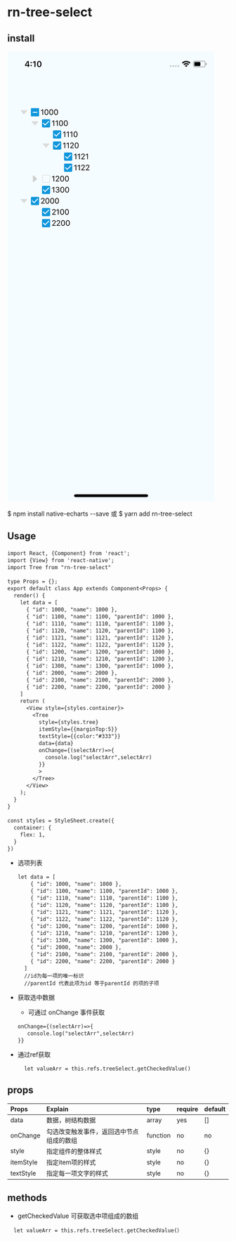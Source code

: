 # rn-tree-select
## install
![The final rendering](./rn-tree-select.png)

$ npm install native-echarts --save 或 $ yarn add rn-tree-select 

## Usage
  ```
  import React, {Component} from 'react';
  import {View} from 'react-native';
  import Tree from "rn-tree-select"

  type Props = {};
  export default class App extends Component<Props> {
    render() {
      let data = [
        { "id": 1000, "name": 1000 },
        { "id": 1100, "name": 1100, "parentId": 1000 },
        { "id": 1110, "name": 1110, "parentId": 1100 },
        { "id": 1120, "name": 1120, "parentId": 1100 },
        { "id": 1121, "name": 1121, "parentId": 1120 },
        { "id": 1122, "name": 1122, "parentId": 1120 },
        { "id": 1200, "name": 1200, "parentId": 1000 },
        { "id": 1210, "name": 1210, "parentId": 1200 },
        { "id": 1300, "name": 1300, "parentId": 1000 },
        { "id": 2000, "name": 2000 },
        { "id": 2100, "name": 2100, "parentId": 2000 },
        { "id": 2200, "name": 2200, "parentId": 2000 }
      ]
      return (
        <View style={styles.container}>
          <Tree 
            style={styles.tree} 
            itemStyle={{marginTop:5}}
            textStyle={{color:"#333"}}
            data={data}
            onChange={(selectArr)=>{
              console.log("selectArr",selectArr)
            }}
            >
          </Tree>
        </View>
      );
    }
  }

  const styles = StyleSheet.create({
    container: {
      flex: 1,
    }
  })
  ```
+ 选项列表
  ```
  let data = [
      { "id": 1000, "name": 1000 },
      { "id": 1100, "name": 1100, "parentId": 1000 },
      { "id": 1110, "name": 1110, "parentId": 1100 },
      { "id": 1120, "name": 1120, "parentId": 1100 },
      { "id": 1121, "name": 1121, "parentId": 1120 },
      { "id": 1122, "name": 1122, "parentId": 1120 },
      { "id": 1200, "name": 1200, "parentId": 1000 },
      { "id": 1210, "name": 1210, "parentId": 1200 },
      { "id": 1300, "name": 1300, "parentId": 1000 },
      { "id": 2000, "name": 2000 },
      { "id": 2100, "name": 2100, "parentId": 2000 },
      { "id": 2200, "name": 2200, "parentId": 2000 }
    ]
    //id为每一项的唯一标识
    //parentId 代表此项为id 等于parentId 的项的子项
  ```    

+ 获取选中数据
  - 可通过 onChange 事件获取
  ```
  onChange={(selectArr)=>{
     console.log("selectArr",selectArr)
  }}
  ```
- 通过ref获取

  ```
    let valueArr = this.refs.treeSelect.getCheckedValue()
  ```



## props

|Props|Explain|type|require|default|          
|:-------|:--------|:--------|:-------|:----------|
|data|数据，树结构数据|array|yes|[]|    
|onChange|勾选改变触发事件，返回选中节点组成的数组|function|no|no|  
|style|指定组件的整体样式|style|no|{}|
|itemStyle|指定item项的样式|style|no|{}|
|textStyle|指定每一项文字的样式|style|no|{}|

## methods
 - getCheckedValue
 可获取选中项组成的数组
  ```
    let valueArr = this.refs.treeSelect.getCheckedValue(）
   ```
